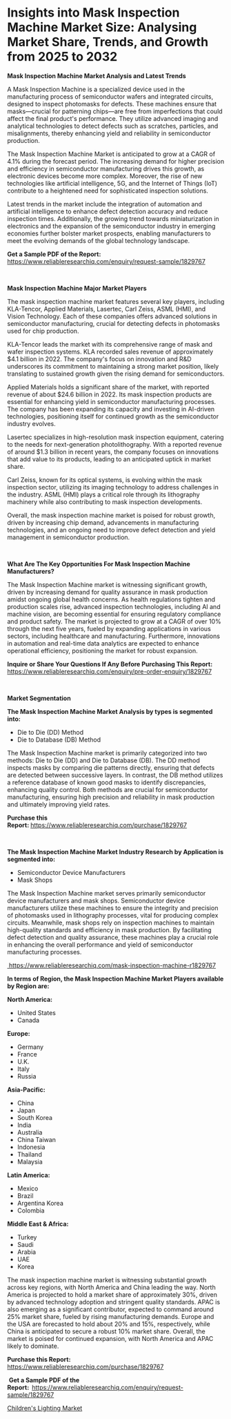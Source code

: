 <p><h1>Insights into Mask Inspection Machine Market Size: Analysing Market Share, Trends, and Growth from 2025 to 2032</h1></p><p><strong>Mask Inspection Machine Market Analysis and Latest Trends</strong></p>
<p><p>A Mask Inspection Machine is a specialized device used in the manufacturing process of semiconductor wafers and integrated circuits, designed to inspect photomasks for defects. These machines ensure that masks—crucial for patterning chips—are free from imperfections that could affect the final product's performance. They utilize advanced imaging and analytical technologies to detect defects such as scratches, particles, and misalignments, thereby enhancing yield and reliability in semiconductor production.</p><p>The Mask Inspection Machine Market is anticipated to grow at a CAGR of 4.1% during the forecast period. The increasing demand for higher precision and efficiency in semiconductor manufacturing drives this growth, as electronic devices become more complex. Moreover, the rise of new technologies like artificial intelligence, 5G, and the Internet of Things (IoT) contribute to a heightened need for sophisticated inspection solutions. </p><p>Latest trends in the market include the integration of automation and artificial intelligence to enhance defect detection accuracy and reduce inspection times. Additionally, the growing trend towards miniaturization in electronics and the expansion of the semiconductor industry in emerging economies further bolster market prospects, enabling manufacturers to meet the evolving demands of the global technology landscape.</p></p>
<p><strong>Get a Sample PDF of the Report:&nbsp;</strong> <a href="https://www.reliableresearchiq.com/enquiry/request-sample/1829767?utm_campaign=3318&utm_medium=2&utm_source=Github&utm_content=ia&utm_term=06042025&utm_id=mask-inspection-machine">https://www.reliableresearchiq.com/enquiry/request-sample/1829767</a></p>
<p>&nbsp;</p>
<p><strong>Mask Inspection Machine Major Market Players</strong></p>
<p><p>The mask inspection machine market features several key players, including KLA-Tencor, Applied Materials, Lasertec, Carl Zeiss, ASML (HMI), and Vision Technology. Each of these companies offers advanced solutions in semiconductor manufacturing, crucial for detecting defects in photomasks used for chip production.</p><p>KLA-Tencor leads the market with its comprehensive range of mask and wafer inspection systems. KLA recorded sales revenue of approximately $4.1 billion in 2022. The company's focus on innovation and R&D underscores its commitment to maintaining a strong market position, likely translating to sustained growth given the rising demand for semiconductors.</p><p>Applied Materials holds a significant share of the market, with reported revenue of about $24.6 billion in 2022. Its mask inspection products are essential for enhancing yield in semiconductor manufacturing processes. The company has been expanding its capacity and investing in AI-driven technologies, positioning itself for continued growth as the semiconductor industry evolves.</p><p>Lasertec specializes in high-resolution mask inspection equipment, catering to the needs for next-generation photolithography. With a reported revenue of around $1.3 billion in recent years, the company focuses on innovations that add value to its products, leading to an anticipated uptick in market share.</p><p>Carl Zeiss, known for its optical systems, is evolving within the mask inspection sector, utilizing its imaging technology to address challenges in the industry. ASML (HMI) plays a critical role through its lithography machinery while also contributing to mask inspection developments.</p><p>Overall, the mask inspection machine market is poised for robust growth, driven by increasing chip demand, advancements in manufacturing technologies, and an ongoing need to improve defect detection and yield management in semiconductor production.</p></p>
<p>&nbsp;</p>
<p><strong>What Are The Key Opportunities For Mask Inspection Machine Manufacturers?</strong></p>
<p><p>The Mask Inspection Machine market is witnessing significant growth, driven by increasing demand for quality assurance in mask production amidst ongoing global health concerns. As health regulations tighten and production scales rise, advanced inspection technologies, including AI and machine vision, are becoming essential for ensuring regulatory compliance and product safety. The market is projected to grow at a CAGR of over 10% through the next five years, fueled by expanding applications in various sectors, including healthcare and manufacturing. Furthermore, innovations in automation and real-time data analytics are expected to enhance operational efficiency, positioning the market for robust expansion.</p></p>
<p><strong>Inquire or Share Your Questions If Any Before Purchasing This Report:</strong> <a href="https://www.reliableresearchiq.com/enquiry/pre-order-enquiry/1829767?utm_campaign=3318&utm_medium=2&utm_source=Github&utm_content=ia&utm_term=06042025&utm_id=mask-inspection-machine">https://www.reliableresearchiq.com/enquiry/pre-order-enquiry/1829767</a></p>
<p>&nbsp;</p>
<p><strong>Market Segmentation</strong></p>
<p><strong>The Mask Inspection Machine Market Analysis by types is segmented into:</strong></p>
<p><ul><li>Die to Die (DD) Method</li><li>Die to Database (DB) Method</li></ul></p>
<p><p>The Mask Inspection Machine market is primarily categorized into two methods: Die to Die (DD) and Die to Database (DB). The DD method inspects masks by comparing die patterns directly, ensuring that defects are detected between successive layers. In contrast, the DB method utilizes a reference database of known good masks to identify discrepancies, enhancing quality control. Both methods are crucial for semiconductor manufacturing, ensuring high precision and reliability in mask production and ultimately improving yield rates.</p></p>
<p><strong>Purchase this Report:&nbsp;</strong><a href="https://www.reliableresearchiq.com/purchase/1829767?utm_campaign=3318&utm_medium=2&utm_source=Github&utm_content=ia&utm_term=06042025&utm_id=mask-inspection-machine">https://www.reliableresearchiq.com/purchase/1829767</a></p>
<p>&nbsp;</p>
<p><strong>The Mask Inspection Machine Market Industry Research by Application is segmented into:</strong></p>
<p><ul><li>Semiconductor Device Manufacturers</li><li>Mask Shops</li></ul></p>
<p><p>The Mask Inspection Machine market serves primarily semiconductor device manufacturers and mask shops. Semiconductor device manufacturers utilize these machines to ensure the integrity and precision of photomasks used in lithography processes, vital for producing complex circuits. Meanwhile, mask shops rely on inspection machines to maintain high-quality standards and efficiency in mask production. By facilitating defect detection and quality assurance, these machines play a crucial role in enhancing the overall performance and yield of semiconductor manufacturing processes.</p></p>
<p><a href="https://www.reliableresearchiq.com/mask-inspection-machine-r1829767?utm_campaign=3318&utm_medium=2&utm_source=Github&utm_content=ia&utm_term=06042025&utm_id=mask-inspection-machine">&nbsp;https://www.reliableresearchiq.com/mask-inspection-machine-r1829767</a></p>
<p><strong>In terms of Region, the Mask Inspection Machine Market Players available by Region are:</strong></p>
<p>
    <p> <strong> North America: </strong>
        <ul>
            <li>United States</li>
            <li>Canada</li>
        </ul>
        </p> 
    <p> <strong> Europe: </strong>
        <ul>
            <li>Germany</li>
            <li>France</li>
            <li>U.K.</li>
            <li>Italy</li>
            <li>Russia</li>
        </ul>
        </p> 
    <p> <strong> Asia-Pacific: </strong>
        <ul>
            <li>China</li>
            <li>Japan</li>
            <li>South Korea</li>
            <li>India</li>
            <li>Australia</li>
            <li>China Taiwan</li>
            <li>Indonesia</li>
            <li>Thailand</li>
            <li>Malaysia</li>
        </ul>
        </p> 
    <p> <strong> Latin America: </strong>
        <ul>
            <li>Mexico</li>
            <li>Brazil</li>
            <li>Argentina Korea</li>
            <li>Colombia</li>
        </ul>
        </p> 
    <p> <strong> Middle East & Africa: </strong>
        <ul>
            <li>Turkey</li>
            <li>Saudi</li>
            <li>Arabia</li>
            <li>UAE</li>
            <li>Korea</li>
        </ul>
    </p>
    </p>
<p><p>The mask inspection machine market is witnessing substantial growth across key regions, with North America and China leading the way. North America is projected to hold a market share of approximately 30%, driven by advanced technology adoption and stringent quality standards. APAC is also emerging as a significant contributor, expected to command around 25% market share, fueled by rising manufacturing demands. Europe and the USA are forecasted to hold about 20% and 15%, respectively, while China is anticipated to secure a robust 10% market share. Overall, the market is poised for continued expansion, with North America and APAC likely to dominate.</p></p>
<p><strong>Purchase this Report: </strong><a href="https://www.reliableresearchiq.com/purchase/1829767?utm_campaign=3318&utm_medium=2&utm_source=Github&utm_content=ia&utm_term=06042025&utm_id=mask-inspection-machine">https://www.reliableresearchiq.com/purchase/1829767</a></p>
<p>&nbsp;<strong>Get a Sample PDF of the Report:&nbsp;&nbsp;</strong><a href="https://www.reliableresearchiq.com/enquiry/request-sample/1829767?utm_campaign=3318&utm_medium=2&utm_source=Github&utm_content=ia&utm_term=06042025&utm_id=mask-inspection-machine">https://www.reliableresearchiq.com/enquiry/request-sample/1829767</a></p>
<p><strong></strong></p>
<p><p><a href="https://github.com/geyangvayora/Market-Research-Report-List-1/blob/main/childrens-lighting-market.md?utm_campaign=3318&utm_medium=2&utm_source=Github&utm_content=ia&utm_term=06042025&utm_id=mask-inspection-machine">Children's Lighting Market</a></p></p>